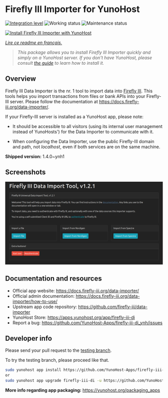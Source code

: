 <!--
N.B.: This README was automatically generated by https://github.com/YunoHost/apps/tree/master/tools/README-generator
It shall NOT be edited by hand.
-->

# Firefly III Importer for YunoHost

[![Integration level](https://dash.yunohost.org/integration/firefly-iii-di.svg)](https://dash.yunohost.org/appci/app/firefly-iii-di) ![Working status](https://ci-apps.yunohost.org/ci/badges/firefly-iii-di.status.svg) ![Maintenance status](https://ci-apps.yunohost.org/ci/badges/firefly-iii-di.maintain.svg)

[![Install Firefly III Importer with YunoHost](https://install-app.yunohost.org/install-with-yunohost.svg)](https://install-app.yunohost.org/?app=firefly-iii-di)

*[Lire ce readme en français.](./README_fr.md)*

> *This package allows you to install Firefly III Importer quickly and simply on a YunoHost server.
If you don't have YunoHost, please consult [the guide](https://yunohost.org/#/install) to learn how to install it.*

## Overview

Firefly III Data Importer is the nr. 1 tool to import data into [Firefly III](https://www.firefly-iii.org/). This tools helps you import transactions from files or bank APIs into your
Firefly-III server. Please follow the documentation at https://docs.firefly-iii.org/data-importer/.

If your Firefly-III server is installed as a YunoHost app, please note:

- It should be accessible to all visitors (using its internal user management instead of YunoHosts') for the Data Importer to communicate with it.

- When configuring the Data Importer, use the public Firefly-III domain and path, not *localhost*, even if both services are on the same machine.


**Shipped version:** 1.4.0~ynh1

## Screenshots

![Screenshot of Firefly III Importer](./doc/screenshots/firefly-iii-di-start-screen.png)

## Documentation and resources

* Official app website: <https://docs.firefly-iii.org/data-importer/>
* Official admin documentation: <https://docs.firefly-iii.org/data-importer/how-to-use/>
* Upstream app code repository: <https://github.com/firefly-iii/data-importer>
* YunoHost Store: <https://apps.yunohost.org/app/firefly-iii-di>
* Report a bug: <https://github.com/YunoHost-Apps/firefly-iii-di_ynh/issues>

## Developer info

Please send your pull request to the [testing branch](https://github.com/YunoHost-Apps/firefly-iii-di_ynh/tree/testing).

To try the testing branch, please proceed like that.

``` bash
sudo yunohost app install https://github.com/YunoHost-Apps/firefly-iii-di_ynh/tree/testing --debug
or
sudo yunohost app upgrade firefly-iii-di -u https://github.com/YunoHost-Apps/firefly-iii-di_ynh/tree/testing --debug
```

**More info regarding app packaging:** <https://yunohost.org/packaging_apps>

